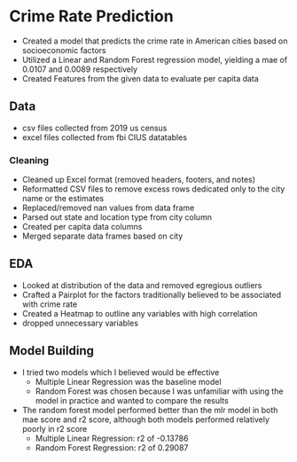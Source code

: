 # Crime Rate Prediction

- Created a model that predicts the crime rate in American cities 
based on socioeconomic factors 
- Utilized a Linear and Random Forest regression model, yielding 
a mae of 0.0107 and 0.0089 respectively
- Created Features from the given data to evaluate per capita data
## Data
- csv files collected from 2019 us census
- excel files collected from fbi CIUS datatables
### Cleaning

- Cleaned up Excel format (removed headers, footers, and notes)
- Reformatted CSV files to remove excess rows dedicated only to the city name or the estimates
- Replaced/removed nan values from data frame
- Parsed out state and location type from city column
- Created per capita data columns
- Merged separate data frames based on city 
## EDA

- Looked at distribution of the data and removed egregious outliers
- Crafted a Pairplot for the factors traditionally 
believed to be associated with crime rate
- Created a Heatmap to outline any variables with high correlation
- dropped unnecessary variables

## Model Building
- I tried two models which I believed would be effective
  - Multiple Linear Regression was the baseline model 
  - Random Forest was chosen because I was unfamiliar with using the model in practice
  and wanted to compare the results
- The random forest model performed better than the mlr model in both mae score and 
r2 score, although both models performed relatively poorly in r2 score
  - Multiple Linear Regression: r2 of -0.13786
  - Random Forest Regression: r2 of 0.29087
